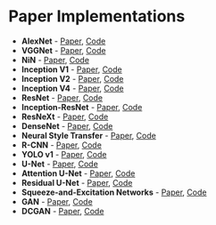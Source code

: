 # Paper Implementations

- **AlexNet** - [Paper](https://proceedings.neurips.cc/paper_files/paper/2012/file/c399862d3b9d6b76c8436e924a68c45b-Paper.pdf), [Code](./alexnet/alexnet.py)
- **VGGNet** - [Paper](https://arxiv.org/abs/1409.1556), [Code](./vggnet/vggnet.py)
- **NiN** - [Paper](https://arxiv.org/abs/1312.4400), [Code](./nin/nin.py)
- **Inception V1** - [Paper](https://arxiv.org/abs/1409.4842), [Code](./inception/v1.py)
- **Inception V2** - [Paper](https://arxiv.org/abs/1502.03167v3), [Code](./inception/v2.py)
- **Inception V4** - [Paper](https://arxiv.org/abs/1602.07261), [Code](./inception/v4.py)
- **ResNet** - [Paper](https://arxiv.org/abs/1512.03385), [Code](./resnet/resnet.py)
- **Inception-ResNet** - [Paper](https://arxiv.org/abs/1602.07261), [Code](./inception/inception-resnet.py)
- **ResNeXt** - [Paper](https://arxiv.org/abs/1611.05431), [Code](./resnext/resnext.py)
- **DenseNet** - [Paper](https://arxiv.org/abs/1608.06993), [Code](./densenet/densenet.py)
- **Neural Style Transfer** - [Paper](https://arxiv.org/abs/1508.06576), [Code](./nst/nst.py)
- **R-CNN** - [Paper](https://arxiv.org/abs/1311.2524), [Code](./rcnn/main.py)
- **YOLO v1** - [Paper](https://arxiv.org/abs/1506.02640), [Code](./yolo)
- **U-Net** - [Paper](https://arxiv.org/abs/1505.04597), [Code](./unet/models/unet.py)
- **Attention U-Net** - [Paper](https://arxiv.org/abs/1804.03999), [Code](./unet/models/attention_unet.py)
- **Residual U-Net** - [Paper](https://arxiv.org/abs/1711.10684), [Code](https://github.com/0xMukesh/MoNuSeg-Net/blob/main/src/models/unet.py)
- **Squeeze-and-Excitation Networks** - [Paper](https://arxiv.org/abs/1709.01507v4), [Code](https://github.com/0xMukesh/MoNuSeg-Net/blob/main/src/models/unet.py)
- **GAN** - [Paper](https://arxiv.org/pdf/1406.2661), [Code](./gan/gan.py)
- **DCGAN** - [Paper](https://arxiv.org/pdf/1511.06434v2), [Code](./dcgan/main.py)
